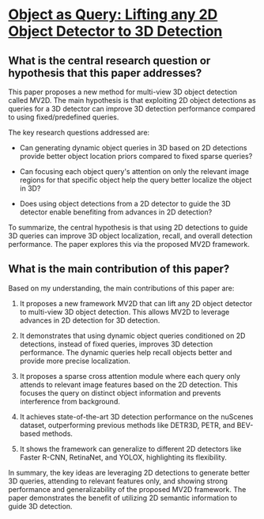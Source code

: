 # [Object as Query: Lifting any 2D Object Detector to 3D Detection](https://arxiv.org/abs/2301.02364)

## What is the central research question or hypothesis that this paper addresses?

 This paper proposes a new method for multi-view 3D object detection called MV2D. The main hypothesis is that exploiting 2D object detections as queries for a 3D detector can improve 3D detection performance compared to using fixed/predefined queries. 

The key research questions addressed are:

- Can generating dynamic object queries in 3D based on 2D detections provide better object location priors compared to fixed sparse queries?

- Can focusing each object query's attention on only the relevant image regions for that specific object help the query better localize the object in 3D?

- Does using object detections from a 2D detector to guide the 3D detector enable benefiting from advances in 2D detection?

To summarize, the central hypothesis is that using 2D detections to guide 3D queries can improve 3D object localization, recall, and overall detection performance. The paper explores this via the proposed MV2D framework.


## What is the main contribution of this paper?

 Based on my understanding, the main contributions of this paper are:

1. It proposes a new framework MV2D that can lift any 2D object detector to multi-view 3D object detection. This allows MV2D to leverage advances in 2D detection for 3D detection.

2. It demonstrates that using dynamic object queries conditioned on 2D detections, instead of fixed queries, improves 3D detection performance. The dynamic queries help recall objects better and provide more precise localization. 

3. It proposes a sparse cross attention module where each query only attends to relevant image features based on the 2D detection. This focuses the query on distinct object information and prevents interference from background.

4. It achieves state-of-the-art 3D detection performance on the nuScenes dataset, outperforming previous methods like DETR3D, PETR, and BEV-based methods.

5. It shows the framework can generalize to different 2D detectors like Faster R-CNN, RetinaNet, and YOLOX, highlighting its flexibility.

In summary, the key ideas are leveraging 2D detections to generate better 3D queries, attending to relevant features only, and showing strong performance and generalizability of the proposed MV2D framework. The paper demonstrates the benefit of utilizing 2D semantic information to guide 3D detection.
